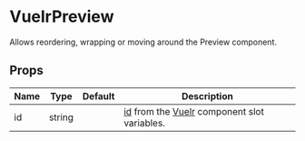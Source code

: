 # VuelrPreview

Allows reordering, wrapping or moving around the Preview component.

<Vuelr v-model="code" />

<script lang="ts">
import { defineComponent, ref } from 'vue';
export default defineComponent({
  setup() {
    const code = ref(`<Vuelr v-model="code" v-slot="{ id }">
  <div style="background-color: #78b064; border-radius: 6px; border: none; color: white">
    <VuelrPreview :id="id" />
  </div>
</Vuelr>

<script>
export default {
  data() {
    return {
      code: '<p>This preview is wrapped in a div element with styling.</p>'
    }
  }
}
<\/script>`);
    return { code };
  }
})
</script>

## Props

<div class="prop_table">

| Name | Type   | Default | Description                                                                                 |
| ---- | ------ | ------- | ------------------------------------------------------------------------------------------- |
| id   | string |         | [id](/components/vuelr#slots) from the [Vuelr](/components/vuelr) component slot variables. |

</div>
